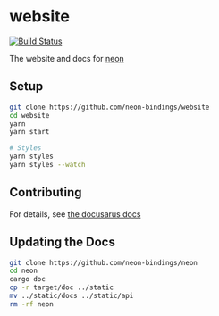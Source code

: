 # website

[![Build Status](https://travis-ci.org/neon-bindings/website.svg?branch=master)](https://travis-ci.org/neon-bindings/website)

The website and docs for [neon](https://github.com/neon-bindings/neon)

## Setup

```bash
git clone https://github.com/neon-bindings/website
cd website
yarn
yarn start

# Styles
yarn styles
yarn styles --watch
```

## Contributing

For details, see [the docusarus docs](https://v2.docusaurus.io)

## Updating the Docs

```bash
git clone https://github.com/neon-bindings/neon
cd neon
cargo doc
cp -r target/doc ../static
mv ../static/docs ../static/api
rm -rf neon
```
